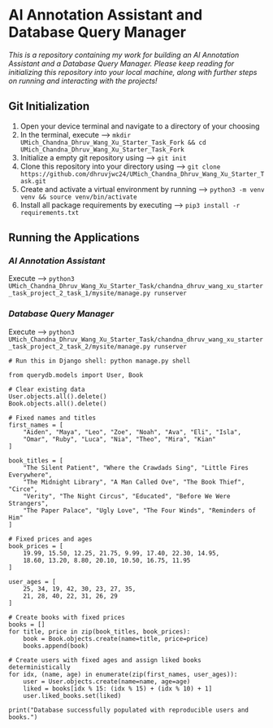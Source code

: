 # AI Annotation Assistant and Database Query Manager
_This is a repository containing my work for building an AI Annotation Assistant and a Database Query Manager. Please keep reading for initializing this repository into your local machine, along with further steps on running and interacting with the projects!_

## Git Initialization
1. Open your device terminal and navigate to a directory of your choosing
2. In the terminal, execute --> `mkdir UMich_Chandna_Dhruv_Wang_Xu_Starter_Task_Fork && cd UMich_Chandna_Dhruv_Wang_Xu_Starter_Task_Fork`
3. Initialize a empty git repository using --> `git init`
4. Clone this repository into your directory using --> `git clone https://github.com/dhruvjwc24/UMich_Chandna_Dhruv_Wang_Xu_Starter_Task.git`
5. Create and activate a virtual environment by running --> `python3 -m venv venv && source venv/bin/activate`
6. Install all package requirements by executing --> `pip3 install -r requirements.txt`

## Running the Applications
### _AI Annotation Assistant_
Execute --> `python3 UMich_Chandna_Dhruv_Wang_Xu_Starter_Task/chandna_dhruv_wang_xu_starter_task_project_2_task_1/mysite/manage.py runserver`
    
### _Database Query Manager_
Execute --> `python3 UMich_Chandna_Dhruv_Wang_Xu_Starter_Task/chandna_dhruv_wang_xu_starter_task_project_2_task_2/mysite/manage.py runserver`

```
# Run this in Django shell: python manage.py shell

from querydb.models import User, Book

# Clear existing data
User.objects.all().delete()
Book.objects.all().delete()

# Fixed names and titles
first_names = [
    "Aiden", "Maya", "Leo", "Zoe", "Noah", "Ava", "Eli", "Isla",
    "Omar", "Ruby", "Luca", "Nia", "Theo", "Mira", "Kian"
]

book_titles = [
    "The Silent Patient", "Where the Crawdads Sing", "Little Fires Everywhere",
    "The Midnight Library", "A Man Called Ove", "The Book Thief", "Circe",
    "Verity", "The Night Circus", "Educated", "Before We Were Strangers",
    "The Paper Palace", "Ugly Love", "The Four Winds", "Reminders of Him"
]

# Fixed prices and ages
book_prices = [
    19.99, 15.50, 12.25, 21.75, 9.99, 17.40, 22.30, 14.95,
    18.60, 13.20, 8.80, 20.10, 10.50, 16.75, 11.95
]

user_ages = [
    25, 34, 19, 42, 30, 23, 27, 35,
    21, 28, 40, 22, 31, 26, 29
]

# Create books with fixed prices
books = []
for title, price in zip(book_titles, book_prices):
    book = Book.objects.create(name=title, price=price)
    books.append(book)

# Create users with fixed ages and assign liked books deterministically
for idx, (name, age) in enumerate(zip(first_names, user_ages)):
    user = User.objects.create(name=name, age=age)
    liked = books[idx % 15: (idx % 15) + (idx % 10) + 1]
    user.liked_books.set(liked)

print("Database successfully populated with reproducible users and books.")
```

